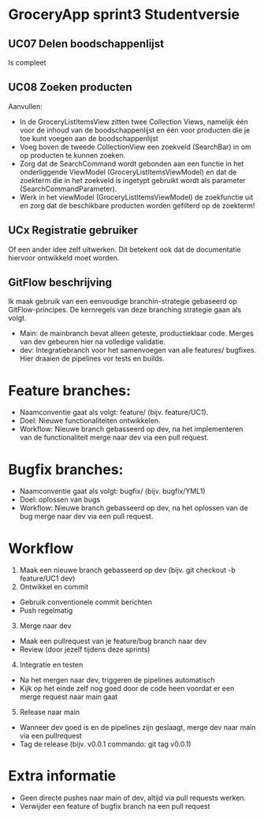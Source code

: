 # GroceryApp sprint3 Studentversie  
    
## UC07 Delen boodschappenlijst  
Is compleet  
  
## UC08 Zoeken producten  
Aanvullen:
- In de GroceryListItemsView zitten twee Collection Views, namelijk één voor de inhoud van de boodschappenlijst en één voor producten die je toe kunt voegen aan de boodschappenlijst  
- Voeg boven de tweede CollectionView een zoekveld (SearchBar) in om op producten te kunnen zoeken.  
- Zorg dat de SearchCommand wordt gebonden aan een functie in het onderliggende ViewModel (GroceryListItemsViewModel) en dat de zoekterm die in het zoekveld is ingetypt gebruikt wordt als parameter (SearchCommandParameter).  
- Werk in het viewModel (GroceryListItemsViewModel) de zoekfunctie uit en zorg dat de beschikbare producten worden gefilterd op de zoekterm!  

## UCx Registratie gebruiker 
Of een ander idee zelf uitwerken. Dit betekent ook dat de documentatie hiervoor ontwikkeld moet worden.

## GitFlow beschrijving
Ik maak gebruik van een eenvoudige branchin-strategie gebaseerd op GitFlow-principes.
De kernregels van deze branching strategie gaan als volgt.

* Main: de mainbranch bevat alleen geteste, productieklaar code. Merges van dev gebeuren hier na volledige validatie.
* dev: Integratiebranch voor het samenvoegen van alle features/ bugfixes. Hier draaien de pipelines vor tests en builds.

# Feature branches:
* Naamconventie gaat als volgt: feature/<FEATURECODE> (bijv. feature/UC1).
* Doel: Nieuwe functionaliteiten ontwikkelen.
* Workflow: Nieuwe branch gebasseerd op dev, na het implementeren van de functionaliteit merge naar dev via een pull request.

# Bugfix branches:
* Naamconventie gaat als volgt: bugfix/<BUGBESCHRIJVING> (bijv. bugfix/YML1)
* Doel: oplossen van bugs
* Workflow: Nieuwe branch gebasseerd op dev, na het oplossen van de bug merge naar dev via een pull request.

# Workflow
1. Maak een nieuwe branch gebasseerd op dev (bijv. git checkout -b feature/UC1 dev)
2. Ontwikkel en commit
* Gebruik conventionele commit berichten
* Push regelmatig
3. Merge naar dev
* Maak een pullrequest van je feature/bug branch naar dev
* Review (door jezelf tijdens deze sprints)
4. Integratie en testen
* Na het mergen naar dev, triggeren de pipelines automatisch
* Kijk op het einde zelf nog goed door de code heen voordat er een merge request naar main gaat
5. Release naar main
* Wanneer dev goed is en de pipelines zijn geslaagt, merge dev naar main via een pullrequest
* Tag de release (bijv. v0.0.1  commando: git tag v0.0.1)

# Extra informatie
* Geen directe pushes naar main of dev, altijd via pull requests werken.
* Verwijder een feature of bugfix branch na een pull request

  

